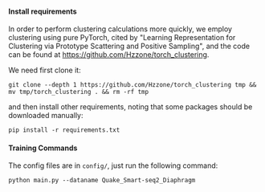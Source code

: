 #### Install requirements


In order to perform clustering calculations more quickly, we employ clustering using pure PyTorch, cited by "Learning Representation for Clustering via Prototype Scattering and Positive Sampling", and the code can be found at https://github.com/Hzzone/torch_clustering.

We need first clone it:

```shell
git clone --depth 1 https://github.com/Hzzone/torch_clustering tmp && mv tmp/torch_clustering . && rm -rf tmp
```

and then install other requirements, noting that some packages should be downloaded manually:

```shell
pip install -r requirements.txt
```

#### Training Commands
The config files are in `config/`, just run the following command:
```shell
python main.py --dataname Quake_Smart-seq2_Diaphragm
```